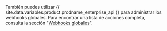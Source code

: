 También puedes utilizar {{ site.data.variables.product.prodname_enterprise_api }} para administrar los webhooks globales. Para encontrar una lista de acciones completa, consulta la sección "[Webhooks globales](/v3/enterprise-admin/global_webhooks)".
